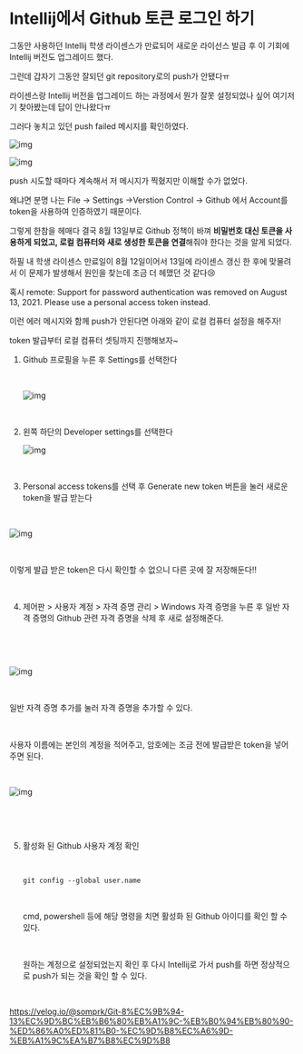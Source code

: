 # Intellij에서 Github 토큰 로그인 하기

그동안 사용하던 Intellij 학생 라이센스가 만료되어 새로운 라이선스 발급 후 이 기회에 Intellij 버전도 업그레이드 했다.

그런데 갑자기 그동안 잘되던 git repository로의 push가 안됐다ㅠ

라이센스랑 Intellij 버전을 업그레이드 하는 과정에서 뭔가 잘못 설정되었나 싶어 여기저기 찾아봤는데 답이 안나왔다ㅠ

그러다 놓치고 있던 push failed 메시지를 확인하였다.

![img](https://blog.kakaocdn.net/dn/OVAFD/btrdpsqL71L/54MTubkiJCWg6S3EscPi81/img.png)

![img](https://blog.kakaocdn.net/dn/ozrN0/btrdqjfNKho/ecOURkvt41dzK1wK9An1U0/img.png)

push 시도할 때마다 계속해서 저 메시지가 찍혔지만 이해할 수가 없었다. 

왜냐면 분명 나는 File -> Settings ->Verstion Control -> Github 에서 Account를 token을 사용하여 인증하였기 때문이다.

그렇게 한참을 헤매다 결국 8월 13일부로 Github 정책이 바껴 **비밀번호 대신 토큰을 사용하게 되었고, 로컬 컴퓨터와 새로 생성한 토큰을 연결**해줘야 한다는 것을 알게 되었다.

하필 내 학생 라이센스 만료일이 8월 12일이어서 13일에 라이센스 갱신 한 후에 맞물려서 이 문제가 발생해서 원인을 찾는데 조금 더 헤맸던 것 같다😢

혹시 remote: Support for password authentication was removed on August 13, 2021. Please use a personal access token instead.

이런 에러 메시지와 함께 push가 안된다면 아래와 같이 로컬 컴퓨터 설정을 해주자!

token 발급부터 로컬 컴퓨터 셋팅까지 진행해보자~

1. Github 프로필을 누른 후 Settings를 선택한다

   ​

   ![img](https://blog.kakaocdn.net/dn/bT3tWn/btrdpEqMG1C/MnXTOFPocuzsGyIfw3uHDK/img.png)

   ​

2. 왼쪽 하단의 Developer settings를 선택한다

   ![img](https://blog.kakaocdn.net/dn/F0BCq/btrdtLh9DNi/rs7giXriKoACBPOcPs1OmK/img.png)

   ​

3.  Personal access tokens를 선택 후 Generate new token 버튼을 눌러 새로운 token을 발급 받는다

   ​

   ![img](https://blog.kakaocdn.net/dn/dT2JVE/btrdtKwMTEE/jV22N2jgkDcav0hYNXuyE0/img.png)

   ​

   이렇게 발급 받은 token은 다시 확인할 수 없으니 다른 곳에 잘 저장해둔다!!

   ​

4.  제어판 > 사용자 계정 > 자격 증명 관리 > Windows 자격 증명을 누른 후 일반 자격 증명의 Github 관련 자격 증명을 삭제 후 새로 설정해준다.

   ​

   ​

   ![img](https://blog.kakaocdn.net/dn/bn8OSB/btrdpqTRK7t/sjz33onJzY5K8h1r1Rckq0/img.png)

   ​

   일반 자격 증명 추가를 눌러 자격 증명을 추가할 수 있다.

   ​

   사용자 이름에는 본인의 계정을 적어주고, 암호에는 조금 전에 발급받은 token을 넣어주면 된다.

   ​

   ![img](https://blog.kakaocdn.net/dn/bNstiq/btrdtLh975F/aIbyRu9Yu47pglbw89HMtK/img.png)

   ​

   ​

5. 활성화 된 Github 사용자 계정 확인

   ​

   ```
   git config --global user.name﻿
   ```

   ​

   cmd, powershell 등에 해당 명령을 치면 활성화 된 Github 아이디를 확인 할 수 있다.

   ​

   원하는 계정으로 설정되었는지 확인 후 다시 Intellij로 가서 push를 하면 정상적으로 push가 되는 것을 확인 할 수 있다.

   ​



https://velog.io/@somprk/Git-8%EC%9B%94-13%EC%9D%BC%EB%B6%80%EB%A1%9C-%EB%B0%94%EB%80%90-%ED%86%A0%ED%81%B0-%EC%9D%B8%EC%A6%9D-%EB%A1%9C%EA%B7%B8%EC%9D%B8

